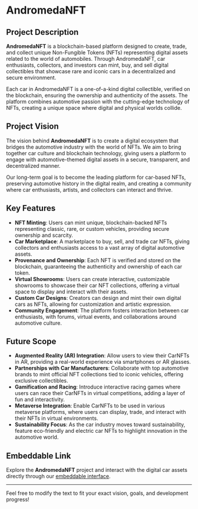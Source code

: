 # AndromedaNFT

## Project Description

**AndromedaNFT** is a blockchain-based platform designed to create, trade, and collect unique Non-Fungible Tokens (NFTs) representing digital assets related to the world of automobiles. Through AndromedaNFT, car enthusiasts, collectors, and investors can mint, buy, and sell digital collectibles that showcase rare and iconic cars in a decentralized and secure environment. 

Each car in AndromedaNFT is a one-of-a-kind digital collectible, verified on the blockchain, ensuring the ownership and authenticity of the assets. The platform combines automotive passion with the cutting-edge technology of NFTs, creating a unique space where digital and physical worlds collide.

## Project Vision

The vision behind **AndromedaNFT** is to create a digital ecosystem that bridges the automotive industry with the world of NFTs. We aim to bring together car culture and blockchain technology, giving users a platform to engage with automotive-themed digital assets in a secure, transparent, and decentralized manner. 

Our long-term goal is to become the leading platform for car-based NFTs, preserving automotive history in the digital realm, and creating a community where car enthusiasts, artists, and collectors can interact and thrive.

## Key Features

- **NFT Minting**: Users can mint unique, blockchain-backed NFTs representing classic, rare, or custom vehicles, providing secure ownership and scarcity.
- **Car Marketplace**: A marketplace to buy, sell, and trade car NFTs, giving collectors and enthusiasts access to a vast array of digital automotive assets.
- **Provenance and Ownership**: Each NFT is verified and stored on the blockchain, guaranteeing the authenticity and ownership of each car token.
- **Virtual Showrooms**: Users can create interactive, customizable showrooms to showcase their car NFT collections, offering a virtual space to display and interact with their assets.
- **Custom Car Designs**: Creators can design and mint their own digital cars as NFTs, allowing for customization and artistic expression.
- **Community Engagement**: The platform fosters interaction between car enthusiasts, with forums, virtual events, and collaborations around automotive culture.

## Future Scope

- **Augmented Reality (AR) Integration**: Allow users to view their CarNFTs in AR, providing a real-world experience via smartphones or AR glasses.
- **Partnerships with Car Manufacturers**: Collaborate with top automotive brands to mint official NFT collections tied to iconic vehicles, offering exclusive collectibles.
- **Gamification and Racing**: Introduce interactive racing games where users can race their CarNFTs in virtual competitions, adding a layer of fun and interactivity.
- **Metaverse Integration**: Enable CarNFTs to be used in various metaverse platforms, where users can display, trade, and interact with their NFTs in virtual environments.
- **Sustainability Focus**: As the car industry moves toward sustainability, feature eco-friendly and electric car NFTs to highlight innovation in the automotive world.

## Embeddable Link

Explore the **AndromedaNFT** project and interact with the digital car assets directly through our [embeddable interface](https://embeddables.testnet.andromedaprotocol.io/galileo-4/carembeddable).

---

Feel free to modify the text to fit your exact vision, goals, and development progress!
